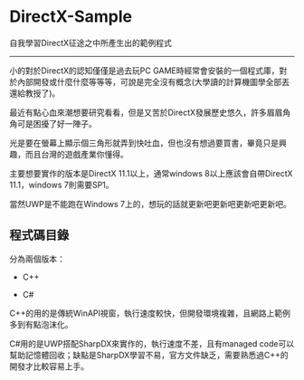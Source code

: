 # DirectX-Sample
自我學習DirectX征途之中所產生出的範例程式

------

小的對於DirectX的認知僅僅是過去玩PC GAME時經常會安裝的一個程式庫，對於內部開發或什麼什麼等等等，可說是完全沒有概念(大學讀的計算機圖學全部丟還給教授了)。

最近有點心血來潮想要研究看看，但是又苦於DirectX發展歷史悠久，許多眉眉角角可是困擾了好一陣子。

光是要在螢幕上顯示個三角形就弄到快吐血，但也沒有想過要買書，畢竟只是興趣，而且台灣的遊戲產業你懂得。

主要想要實作的版本是DirectX 11.1以上，通常windows 8以上應該會自帶DirectX 11.1，windows 7則需要SP1。

當然UWP是不能跑在Windows 7上的，想玩的話就更新吧更新吧更新吧更新吧。

## 程式碼目錄

分為兩個版本：

- C++

- C#

C++的用的是傳統WinAPI視窗，執行速度較快，但開發環境複雜，且網路上範例多到有點泡沫化。

C#用的是UWP搭配SharpDX來實作的，執行速度不差，且有managed code可以幫助記憶體回收；缺點是SharpDX學習不易，官方文件缺乏，需要熟悉過C++的開發才比較容易上手。

